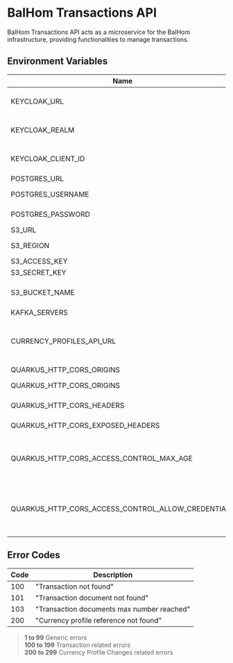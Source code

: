 # BalHom Transactions API

BalHom Transactions API acts as a microservice for the BalHom infrastructure, providing functionalities to manage
transactions.

## Environment Variables

| Name                                               | Description                                                                                                    |
|----------------------------------------------------|----------------------------------------------------------------------------------------------------------------|
| KEYCLOAK_URL                                       | Keycloak instance url. Ex: http://localhost:7080                                                               |
| KEYCLOAK_REALM                                     | Keycloak instance realm name. Default: balhom-realm                                                            |
| KEYCLOAK_CLIENT_ID                                 | Keycloak instance client id. Default: balhom-client                                                            |
| POSTGRES_URL                                       | Postgres instance url                                                                                          |
| POSTGRES_USERNAME                                  | Postgres instance username. Optional                                                                           |
| POSTGRES_PASSWORD                                  | Postgres instance password. Optional                                                                           |
| S3_URL                                             | S3 url                                                                                                         |
| S3_REGION                                          | S3 region. Default: us-west-2                                                                                  |
| S3_ACCESS_KEY                                      | S3 access key                                                                                                  |
| S3_SECRET_KEY                                      | S3 secret key                                                                                                  |
| S3_BUCKET_NAME                                     | S3 bucket name. Default: balhom-bucket                                                                         |
| KAFKA_SERVERS                                      | Kafka server urls                                                                                              |
| CURRENCY_PROFILES_API_URL                          | Currency Profiles API instance url. Ex: http://balhom-currency-profiles-api:8081                               |
| QUARKUS_HTTP_CORS_ORIGINS                          | CORS origins                                                                                                   |
| QUARKUS_HTTP_CORS_ORIGINS                          | CORS origins. Optional                                                                                         |
| QUARKUS_HTTP_CORS_HEADERS                          | Headers allowed. Optional                                                                                      |
| QUARKUS_HTTP_CORS_EXPOSED_HEADERS                  | Headers exposed in responses. Optional                                                                         |
| QUARKUS_HTTP_CORS_ACCESS_CONTROL_MAX_AGE           | Informs the browser how long it can cache the results of a preflight request. Optional                         |
| QUARKUS_HTTP_CORS_ACCESS_CONTROL_ALLOW_CREDENTIALS | Tells browsers if front-end can be allowed to access credentials when the request’s credentials mode. Optional |

## Error Codes

| Code | Description                                |
|------|--------------------------------------------|
| 100  | "Transaction not found"                    |
| 101  | "Transaction document not found"           |
| 103  | "Transaction documents max number reached" |
| 200  | "Currency profile reference not found"     |

> **1 to 99** Generic errors \
> **100 to 199** Transaction related errors \
> **200 to 299** Currency Profile Changes related errors
